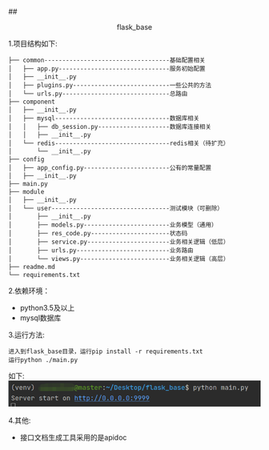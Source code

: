 ##<center>flask_base</center>

1.项目结构如下:

    ├── common-----------------------------------基础配置相关
    │   ├── app.py-------------------------------服务初始配置
    │   ├── __init__.py
    │   ├── plugins.py---------------------------一些公共的方法
    │   └── urls.py------------------------------总路由
    ├── component
    │   ├── __init__.py
    │   ├── mysql--------------------------------数据库相关
    │   │   ├── db_session.py--------------------数据库连接相关
    │   │   ├── __init__.py
    │   └── redis--------------------------------redis相关（待扩充）
    │       └── __init__.py
    ├── config
    │   ├── app_config.py------------------------公有的常量配置
    │   ├── __init__.py
    ├── main.py
    ├── module
    │   ├── __init__.py
    │   └── user---------------------------------测试模块（可删除）
    │       ├── __init__.py
    │       ├── models.py------------------------业务模型（通用）
    │       ├── res_code.py----------------------状态码
    │       ├── service.py-----------------------业务相关逻辑（低层）
    │       ├── urls.py--------------------------业务路由
    │       └── views.py-------------------------业务相关逻辑（高层）
    ├── readme.md
    └── requirements.txt


2.依赖环境：

* python3.5及以上
* mysql数据库

3.运行方法:

    进入到flask_base目录，运行pip install -r requirements.txt
    运行python ./main.py

如下:
![img.png](img.png)

4.其他:

* 接口文档生成工具采用的是apidoc



